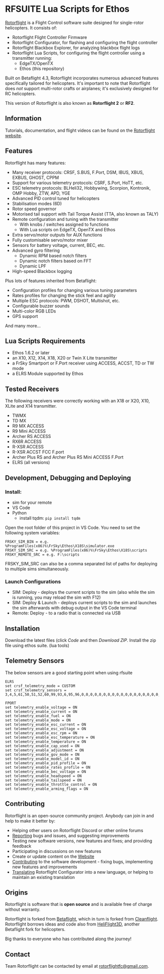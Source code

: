 # RFSUITE Lua Scripts for Ethos

[Rotorflight](https://github.com/rotorflight) is a Flight Control software suite designed for
single-rotor helicopters. It consists of:

- Rotorflight Flight Controller Firmware
- Rotorflight Configurator, for flashing and configuring the flight controller
- Rotorflight Blackbox Explorer, for analyzing blackbox flight logs
- Rotorflight Lua Scripts, for configuring the flight controller using a transmitter running:
  - EdgeTX/OpenTX
  - Ethos (this repository)

Built on Betaflight 4.3, Rotorflight incorporates numerous advanced features specifically
tailored for helicopters. It's important to note that Rotorflight does _not_ support multi-rotor
crafts or airplanes; it's exclusively designed for RC helicopters.

This version of Rotorflight is also known as **Rotorflight 2** or **RF2**.


## Information

Tutorials, documentation, and flight videos can be found on the [Rotorflight website](https://www.rotorflight.org/).


## Features

Rotorflight has many features:

* Many receiver protocols: CRSF, S.BUS, F.Port, DSM, IBUS, XBUS, EXBUS, GHOST, CPPM
* Support for various telemetry protocols: CSRF, S.Port, HoTT, etc.
* ESC telemetry protocols: BLHeli32, Hobbywing, Scorpion, Kontronik, OMP Hobby, ZTW, APD, YGE
* Advanced PID control tuned for helicopters
* Stabilisation modes (6D)
* Rotor speed governor
* Motorised tail support with Tail Torque Assist (TTA, also known as TALY)
* Remote configuration and tuning with the transmitter
  - With knobs / switches assigned to functions
  - With Lua scripts on EdgeTX, OpenTX and Ethos
* Extra servo/motor outputs for AUX functions
* Fully customisable servo/motor mixer
* Sensors for battery voltage, current, BEC, etc.
* Advanced gyro filtering
  - Dynamic RPM based notch filters
  - Dynamic notch filters based on FFT
  - Dynamic LPF
* High-speed Blackbox logging

Plus lots of features inherited from Betaflight:

* Configuration profiles for changing various tuning parameters
* Rates profiles for changing the stick feel and agility
* Multiple ESC protocols: PWM, DSHOT, Multishot, etc.
* Configurable buzzer sounds
* Multi-color RGB LEDs
* GPS support

And many more...


## Lua Scripts Requirements

- Ethos 1.6.2 or later
- an X10, X12, X14, X18, X20 or Twin X Lite transmitter
- a FrSky Smartport or F.Port receiver using ACCESS, ACCST, TD or TW mode
- a ELRS Module supported by Ethos


## Tested Receivers

The following receivers were correctly working with an X18 or X20, X10, XLite and X14 transmitter.
- TWMX
- TD MX
- R9 MX ACCESS 
- R9 Mini ACCESS 
- Archer RS ACCESS
- RX6R ACCESS 
- R-XSR ACCESS
- R-XSR ACCST FCC F.port 
- Archer Plus RS and Archer Plus RS Mini ACCESS F.Port 
- ELRS (all versions)

## Development, Debugging and Deploying
### Install:
- sim for your remote
- VS Code
- Python
  - install tqdm: `pip install tqdm`
  
Open the root folder of this project in VS Code.
You need to set the following system variables:
```
FRSKY_SIM_BIN = e.g. %ProgramFiles(x86)%\FrSky\Ethos\X18S\simulator.exe
FRSKY_SIM_SRC = e.g. %ProgramFiles(x86)%\FrSky\Ethos\X18S\scripts
FRSKY_REMOTE_SRC = e.g. F:\scripts
```
FRSKY_SIM_SRC can also be a comma separated list of paths for deploying to multiple sims simultaneously.
### Launch Configurations
- SIM: Deploy - deploys the current scripts to the sim (also while the sim is running, you may reload the sim with F12)
- SIM: Deploy & Launch - deploys current scripts to the sim and launches the sim afterwards with debug output in the VS Code terminal
- Remote: Deploy - to a radio that is connected via USB


## Installation

Download the latest files (click *Code* and then *Download ZIP*.  Install the zip file using ethos suite. (lua tools)

## Telemetry Sensors
The below sensors are a good starting point when using rfsuite

```
ELRS
set crsf_telemetry_mode = CUSTOM
set crsf_telemetry_sensors = 3,4,5,61,50,51,52,60,99,93,6,95,96,0,0,0,0,0,0,0,0,0,0,0,0,0,0,0,0,0,0,0,0,0,0,0,0,0,0,0

FPORT
set telemetry_enable_voltage = ON
set telemetry_enable_current = ON
set telemetry_enable_fuel = ON
set telemetry_enable_mode = ON
set telemetry_enable_esc_current = ON
set telemetry_enable_esc_voltage = ON
set telemetry_enable_esc_rpm = ON
set telemetry_enable_esc_temperature = ON
set telemetry_enable_temperature = ON
set telemetry_enable_cap_used = ON
set telemetry_enable_adjustment = ON
set telemetry_enable_gov_mode = ON
set telemetry_enable_model_id = ON
set telemetry_enable_pid_profile = ON
set telemetry_enable_rates_profile = ON
set telemetry_enable_bec_voltage = ON
set telemetry_enable_headspeed = ON
set telemetry_enable_tailspeed = ON
set telemetry_enable_throttle_control = ON
set telemetry_enable_arming_flags = ON
```

## Contributing

Rotorflight is an open-source community project. Anybody can join in and help to make it better by:

* Helping other users on Rotorflight Discord or other online forums
* [Reporting](https://github.com/rotorflight?tab=repositories) bugs and issues, and suggesting improvements
* Testing new software versions, new features and fixes; and providing feedback
* Participating in discussions on new features
* Create or update content on the [Website](https://www.rotorflight.org)
* [Contributing](https://www.rotorflight.org/docs/Contributing/intro) to the software development - fixing bugs, implementing new features and improvements
* [Translating](https://www.rotorflight.org/docs/Contributing/intro#translations) Rotorflight Configurator into a new language, or helping to maintain an existing translation


## Origins

Rotorflight is software that is **open source** and is available free of charge without warranty.

Rotorflight is forked from [Betaflight](https://github.com/betaflight), which in turn is forked from [Cleanflight](https://github.com/cleanflight).
Rotorflight borrows ideas and code also from [HeliFlight3D](https://github.com/heliflight3d/), another Betaflight fork for helicopters.

Big thanks to everyone who has contributed along the journey!


## Contact

Team Rotorflight can be contacted by email at rotorflightfc@gmail.com.
